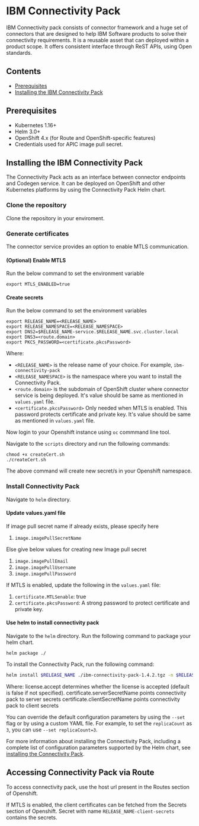 # IBM Connectivity Pack

IBM Connectivity pack consists of connector framework and a huge set of connectors that are designed to help IBM Software products to solve their connectivity requirements. It is a reusable asset that can deployed within a product scope. It offers consistent interface through ReST APIs, using Open standards.

## Contents

- [Prerequisites](./README.md#prerequisites)
- [Installing the IBM Connectivity Pack](./README.md#installing-the-ibm-connectivity-pack)

## Prerequisites

- Kubernetes 1.16+
- Helm 3.0+
- OpenShift 4.x (for Route and OpenShift-specific features)
- Credentials used for APIC image pull secret.

## Installing the IBM Connectivity Pack

The Connectivity Pack acts as an interface between connector endpoints and Codegen service. It can be deployed on OpenShift and other Kubernetes platforms by using the Connectivity Pack Helm chart.

### Clone the repository
Clone the repository in your enviroment.

### Generate certificates
The connector service provides an option to enable MTLS communication.

#### (Optional) Enable MTLS
Run the below command to set the environment variable
```
export MTLS_ENABLED=true
```

#### Create secrets
Run the below command to set the environment variables
```
export RELEASE_NAME=<RELEASE_NAME>
export RELEASE_NAMESPACE=<RELEASE_NAMESPACE>
export DNS2=$RELEASE_NAME-service.$RELEASE_NAME.svc.cluster.local
export DNS3=<route.domain>
export PKCS_PASSWORD=<certificate.pkcsPassword>
```

Where:

- `<RELEASE_NAME>` is the release name of your choice. For example, `ibm-connectivity-pack`
- `<RELEASE_NAMESPACE>` is the namespace where you want to install the Connectivity Pack.
- `<route.domain>` is the subdomain of OpenShift cluster where connector service is being deployed. It's value should be same as mentioned in `values.yaml` file.
- `<certificate.pkcsPassword>` Only needed when MTLS is enabled. This password protects certificate and private key. It's value should be same as mentioned in `values.yaml` file.


Now login to your Openshift instance using `oc` commmand line tool.

Navigate to the `scripts` directory and run the following commands:
```
chmod +x createCert.sh
./createCert.sh
```
The above command will create new secret/s in your Openshift namespace.

### Install Connectivity Pack

Navigate to `helm` directory.

#### Update values.yaml file

If image pull secret name if already exists, please specify here
1. `image.imagePullSecretName`

Else give below values for creating new Image pull secret
1. `image.imagePullEmail`
2. `image.imagePullUsername`
3. `image.imagePullPassword`

If MTLS is enabled, update the following in the `values.yaml` file:
1. `certificate.MTLSenable`: true
2. `certificate.pkcsPassword`: A strong password to protect certificate and private key.

#### Use helm to install connectivity pack

Navigate to the `helm` directory.
Run the following command to package your helm chart.
```
helm package ./
```

To install the Connectivity Pack, run the following command:

```bash
helm install $RELEASE_NAME ./ibm-connectivity-pack-1.4.2.tgz -n $RELEASE_NAMESPACE --set license.accept=true --set certificate.serverSecretName=$RELEASE_NAME-server-secrets --set certificate.clientSecretName=$RELEASE_NAME-client-secrets
```

Where:
license.accept determines whether the license is accepted (default is false if not specified).
certificate.serverSecretName points connectivity pack to server secrets
certificate.clientSecretName points connectivity pack to client secrets

You can override the default configuration parameters by using the `--set` flag or by using a custom YAML file. For example, to set the `replicaCount` as `3`, you can use `--set replicaCount=3`.

For more information about installing the Connectivity Pack, including a complete list of configuration parameters supported by the Helm chart, see [installing the Connectivity Pack](/helm/README.md#configuration).

## Accessing Connectivity Pack via Route

To access connectivity pack, use the host url present in the Routes section of Openshift.

If MTLS is enabled, the client certificates can be fetched from the Secrets section of Openshift. Secret with name `RELEASE_NAME-client-secrets` contains the secrets.
